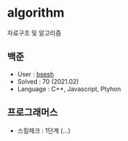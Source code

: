 # algorithm

자료구조 및 알고리즘

## 백준
- User : [bsesh](https://www.acmicpc.net/user/baesh)
- Solved : 70 (2021.02)
- Language : C++, Javascript, Ptyhon

## 프로그래머스
- 스킬체크 : 1단계
(...)
